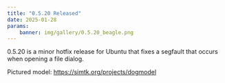 ```yaml
---
title: "0.5.20 Released"
date: 2025-01-28
params:
    banner: img/gallery/0.5.20_beagle.png
---
```


0.5.20 is a minor hotfix release for Ubuntu that fixes a segfault
that occurs when opening a file dialog.

Pictured model: https://simtk.org/projects/dogmodel
